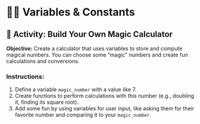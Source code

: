 # 🧙‍♂️ Variables & Constants

## 🎯 Activity: Build Your Own Magic Calculator

**Objective:** Create a calculator that uses variables to store and compute magical numbers. You can choose some "magic" numbers and create fun calculations and conversions.

### Instructions:
1. Define a variable `magic_number` with a value like 7.
2. Create functions to perform calculations with this number (e.g., doubling it, finding its square root).
3. Add some fun by using variables for user input, like asking them for their favorite number and comparing it to your `magic_number`.